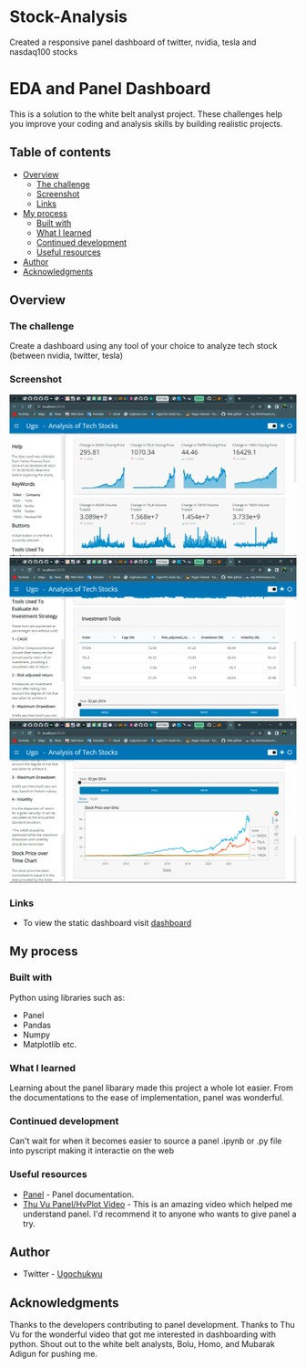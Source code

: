 # Stock-Analysis
Created a responsive panel dashboard of twitter, nvidia, tesla and nasdaq100 stocks

# EDA and Panel Dashboard

This is a solution to the white belt analyst project. These challenges help you improve your coding and analysis skills by building realistic projects. 

## Table of contents

- [Overview](#overview)
  - [The challenge](#the-challenge)
  - [Screenshot](#screenshot)
  - [Links](#links)
- [My process](#my-process)
  - [Built with](#built-with)
  - [What I learned](#what-i-learned)
  - [Continued development](#continued-development)
  - [Useful resources](#useful-resources)
- [Author](#author)
- [Acknowledgments](#acknowledgments)

## Overview

### The challenge

Create a dashboard using any tool of your choice to analyze tech stock (between nvidia, twitter, tesla)

### Screenshot

![StockTrend](./Images/Stock_Trend.png) 
![InvestmentTools](./Images/Investment_Tools.png)
![PriceOverTime](./Images/Price_over_Time.png)


### Links

- To view the static dashboard visit [dashboard](https://paneldashboard.netlify.app)

## My process

### Built with

Python using libraries such as:
- Panel
- Pandas
- Numpy
- Matplotlib etc.

### What I learned

Learning about the panel libarary made this project a whole lot easier. From the documentations to the ease of implementation, panel was wonderful.

### Continued development

Can't wait for when it becomes easier to source a panel .ipynb or .py file into pyscript making it interactie on the web

### Useful resources

- [Panel](https://panel.holoviz.org/index.html) - Panel documentation.
- [Thu Vu Panel/HvPlot Video](https://youtu.be/uhxiXOTKzfs) - This is an amazing video which helped me understand panel. I'd recommend it to anyone who wants to give panel a try.

## Author

- Twitter - [Ugochukwu](https://www.twitter.com/_EightKing)

## Acknowledgments

Thanks to the developers contributing to panel development. Thanks to Thu Vu for the wonderful video that got me interested in dashboarding with python. Shout out to the white belt analysts, Bolu, Homo, and Mubarak Adigun for pushing me.
